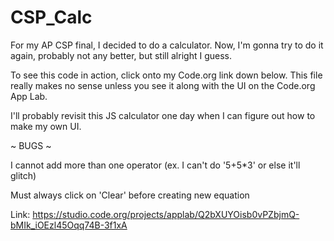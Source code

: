 # CSP_Calc
For my AP CSP final, I decided to do a calculator.  Now, I'm gonna try to do it again, probably not any better, but still alright I guess.

To see this code in action, click onto my Code.org link down below.  This file really makes no sense unless you see it along with the UI on the Code.org App Lab.

I'll probably revisit this JS calculator one day when I can figure out how to make my own UI.

~ BUGS ~

I cannot add more than one operator (ex. I can't do '5+5*3' or else it'll glitch)

Must always click on 'Clear' before creating new equation

Link: https://studio.code.org/projects/applab/Q2bXUYOisb0vPZbjmQ-bMIk_iOEzl45Oqq74B-3f1xA
